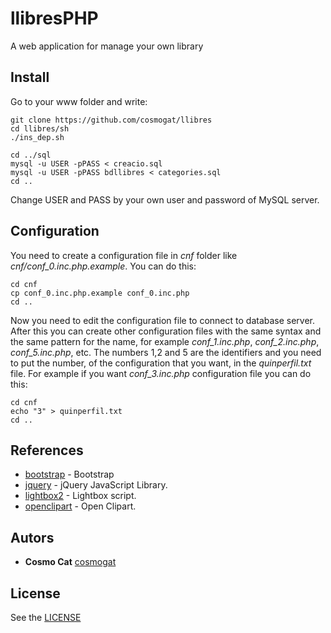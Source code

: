 # llibresPHP
A web application for manage your own library

## Install
Go to your www folder and write:
```
git clone https://github.com/cosmogat/llibres
cd llibres/sh
./ins_dep.sh

cd ../sql
mysql -u USER -pPASS < creacio.sql
mysql -u USER -pPASS bdllibres < categories.sql
cd ..
```
Change USER and PASS by your own user and password of MySQL server.

## Configuration
You need to create a configuration file in *cnf* folder like *cnf/conf_0.inc.php.example*. You can do this:
```
cd cnf
cp conf_0.inc.php.example conf_0.inc.php
cd ..
```
Now you need to edit the configuration file to connect to database server. After this you can create other configuration files with the same syntax and the same pattern for the name, for example *conf_1.inc.php*, *conf_2.inc.php*, *conf_5.inc.php*, etc. The numbers 1,2 and 5 are the identifiers and you need to put the number, of the configuration that you want, in the *quinperfil.txt* file. For example if you want *conf_3.inc.php* configuration file you can do this:
```
cd cnf
echo "3" > quinperfil.txt
cd ..
```

## References
* [bootstrap](https://github.com/twbs/bootstrap) - Bootstrap
* [jquery](https://github.com/jquery/jquery) - jQuery JavaScript Library.
* [lightbox2](https://github.com/lokesh/lightbox2) - Lightbox script.
* [openclipart](https://openclipart.org/) - Open Clipart.
## Autors
* **Cosmo Cat**  [cosmogat](https://github.com/cosmogat)
## License
See the [LICENSE](LICENSE)
